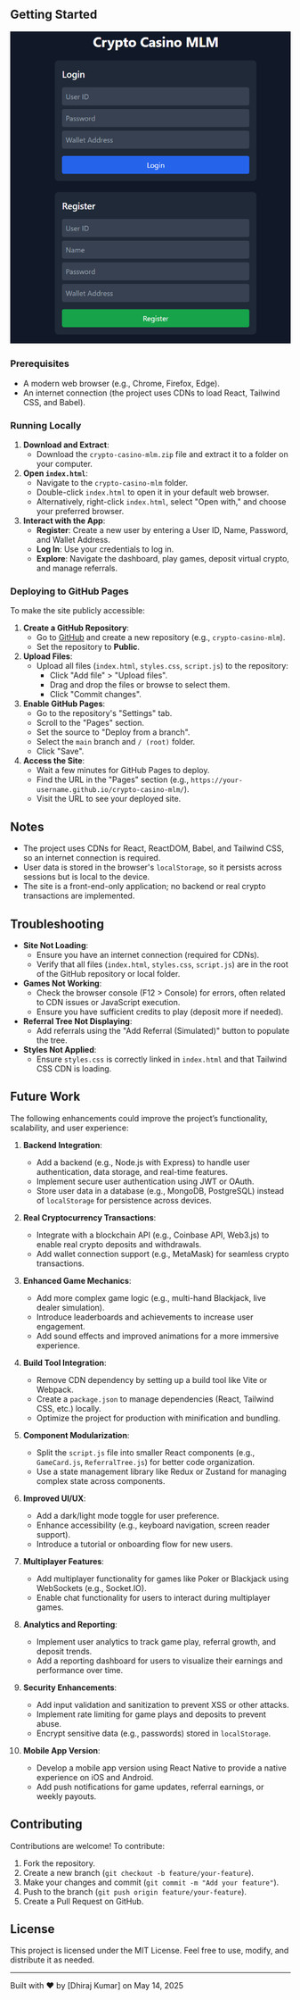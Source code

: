 
## Getting Started

![image Alt](https://github.com/thedhirajkumar/Crypto-casino/blob/1f61be83c664ba45795cddc4ec36125f38632cd6/Screenshot%202025-05-14%20131809.png)
### Prerequisites
- A modern web browser (e.g., Chrome, Firefox, Edge).
- An internet connection (the project uses CDNs to load React, Tailwind CSS, and Babel).

### Running Locally
1. **Download and Extract**:
   - Download the `crypto-casino-mlm.zip` file and extract it to a folder on your computer.
2. **Open `index.html`**:
   - Navigate to the `crypto-casino-mlm` folder.
   - Double-click `index.html` to open it in your default web browser.
   - Alternatively, right-click `index.html`, select "Open with," and choose your preferred browser.
3. **Interact with the App**:
   - **Register**: Create a new user by entering a User ID, Name, Password, and Wallet Address.
   - **Log In**: Use your credentials to log in.
   - **Explore**: Navigate the dashboard, play games, deposit virtual crypto, and manage referrals.

### Deploying to GitHub Pages
To make the site publicly accessible:
1. **Create a GitHub Repository**:
   - Go to [GitHub](https://github.com) and create a new repository (e.g., `crypto-casino-mlm`).
   - Set the repository to **Public**.
2. **Upload Files**:
   - Upload all files (`index.html`, `styles.css`, `script.js`) to the repository:
     - Click "Add file" > "Upload files".
     - Drag and drop the files or browse to select them.
     - Click "Commit changes".
3. **Enable GitHub Pages**:
   - Go to the repository's "Settings" tab.
   - Scroll to the "Pages" section.
   - Set the source to "Deploy from a branch".
   - Select the `main` branch and `/ (root)` folder.
   - Click "Save".
4. **Access the Site**:
   - Wait a few minutes for GitHub Pages to deploy.
   - Find the URL in the "Pages" section (e.g., `https://your-username.github.io/crypto-casino-mlm/`).
   - Visit the URL to see your deployed site.

## Notes
- The project uses CDNs for React, ReactDOM, Babel, and Tailwind CSS, so an internet connection is required.
- User data is stored in the browser's `localStorage`, so it persists across sessions but is local to the device.
- The site is a front-end-only application; no backend or real crypto transactions are implemented.

## Troubleshooting
- **Site Not Loading**:
  - Ensure you have an internet connection (required for CDNs).
  - Verify that all files (`index.html`, `styles.css`, `script.js`) are in the root of the GitHub repository or local folder.
- **Games Not Working**:
  - Check the browser console (F12 > Console) for errors, often related to CDN issues or JavaScript execution.
  - Ensure you have sufficient credits to play (deposit more if needed).
- **Referral Tree Not Displaying**:
  - Add referrals using the "Add Referral (Simulated)" button to populate the tree.
- **Styles Not Applied**:
  - Ensure `styles.css` is correctly linked in `index.html` and that Tailwind CSS CDN is loading.

## Future Work
The following enhancements could improve the project’s functionality, scalability, and user experience:

1. **Backend Integration**:
   - Add a backend (e.g., Node.js with Express) to handle user authentication, data storage, and real-time features.
   - Implement secure user authentication using JWT or OAuth.
   - Store user data in a database (e.g., MongoDB, PostgreSQL) instead of `localStorage` for persistence across devices.

2. **Real Cryptocurrency Transactions**:
   - Integrate with a blockchain API (e.g., Coinbase API, Web3.js) to enable real crypto deposits and withdrawals.
   - Add wallet connection support (e.g., MetaMask) for seamless crypto transactions.

3. **Enhanced Game Mechanics**:
   - Add more complex game logic (e.g., multi-hand Blackjack, live dealer simulation).
   - Introduce leaderboards and achievements to increase user engagement.
   - Add sound effects and improved animations for a more immersive experience.

4. **Build Tool Integration**:
   - Remove CDN dependency by setting up a build tool like Vite or Webpack.
   - Create a `package.json` to manage dependencies (React, Tailwind CSS, etc.) locally.
   - Optimize the project for production with minification and bundling.

5. **Component Modularization**:
   - Split the `script.js` file into smaller React components (e.g., `GameCard.js`, `ReferralTree.js`) for better code organization.
   - Use a state management library like Redux or Zustand for managing complex state across components.

6. **Improved UI/UX**:
   - Add a dark/light mode toggle for user preference.
   - Enhance accessibility (e.g., keyboard navigation, screen reader support).
   - Introduce a tutorial or onboarding flow for new users.

7. **Multiplayer Features**:
   - Add multiplayer functionality for games like Poker or Blackjack using WebSockets (e.g., Socket.IO).
   - Enable chat functionality for users to interact during multiplayer games.

8. **Analytics and Reporting**:
   - Implement user analytics to track game play, referral growth, and deposit trends.
   - Add a reporting dashboard for users to visualize their earnings and performance over time.

9. **Security Enhancements**:
   - Add input validation and sanitization to prevent XSS or other attacks.
   - Implement rate limiting for game plays and deposits to prevent abuse.
   - Encrypt sensitive data (e.g., passwords) stored in `localStorage`.

10. **Mobile App Version**:
    - Develop a mobile app version using React Native to provide a native experience on iOS and Android.
    - Add push notifications for game updates, referral earnings, or weekly payouts.

## Contributing
Contributions are welcome! To contribute:
1. Fork the repository.
2. Create a new branch (`git checkout -b feature/your-feature`).
3. Make your changes and commit (`git commit -m "Add your feature"`).
4. Push to the branch (`git push origin feature/your-feature`).
5. Create a Pull Request on GitHub.

## License
This project is licensed under the MIT License. Feel free to use, modify, and distribute it as needed.

---
Built with ❤️ by [Dhiraj Kumar] on May 14, 2025
